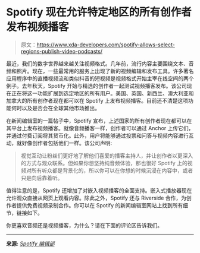 # Spotify 现在允许特定地区的所有创作者发布视频播客

> 原文：<https://www.xda-developers.com/spotify-allows-select-regions-publish-video-podcasts/>

最近，我们的数字世界越来越关注视频格式。几年前，流行内容主要围绕文本、音频和照片。现在，一些最常用的服务上出现了新的视频编辑和发布工具。许多著名应用程序中的直播视频流和类似抖音的短视频是视频格式开始主宰在线空间的两个例子。去年秋天，Spotify 开始与精选的创作者一起测试视频播客发布。该公司现在正在将这一功能扩展到选定地区的所有用户。美国、英国、新西兰、澳大利亚和加拿大的所有创作者现在都可以在 Spotify 上发布视频播客。目前还不清楚这项功能何时以及是否会在全球其他市场推出。

在新闻编辑室的一篇帖子中，Spotify 宣布，上述国家的所有创作者现在都可以在其平台上发布视频播客。就像音频播客一样，创作者可以通过 Anchor 上传它们，并通过付费订阅将其货币化。此外，用户将能够通过投票和问答与视频内容进行互动，就好像创作者包括他们一样。该公司声明:

> 视觉互动让粉丝们更好地了解他们喜爱的播客主持人，并让创作者以更深入的方式与观众联系。但如果你想坚持纯音频体验，那也很好 Spotify 上的视频对所有听众都是背景化的，所以你可以在你想的时候沉浸在内容中，或者只是向后靠着听。

值得注意的是，Spotify 还增加了对嵌入视频播客的全面支持。嵌入式播放器现在允许观众直接从网页上观看内容。除此之外，Spotify 还与 Riverside 合作，为创作者提供免费视频录制合作。你可以在 Spotify 的新闻编辑室网站上找到所有细节，链接如下。

你更喜欢音频还是视频播客，为什么？请在下面的评论区告诉我们。

* * *

**来源:** [*Spotify 编辑部*](https://newsroom.spotify.com/2022-04-21/all-creators-in-select-markets-can-now-publish-video-podcasts-on-spotify/)